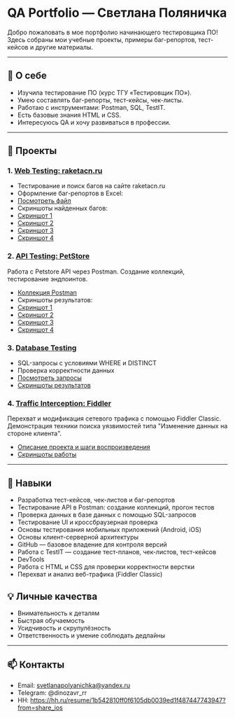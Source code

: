 # QA Portfolio — Светлана Поляничка

Добро пожаловать в мое портфолио начинающего тестировщика ПО!  
Здесь собраны мои учебные проекты, примеры баг-репортов, тест-кейсов и другие материалы.

---

## 📝 О себе
- Изучила тестирование ПО (курс ТГУ «Тестировщик ПО»).  
- Умею составлять баг-репорты, тест-кейсы, чек-листы.  
- Работаю с инструментами: Postman, SQL, TestIT.  
- Есть базовые знания HTML и CSS.  
- Интересуюсь QA и хочу развиваться в профессии.

---
## 📂 Проекты

### 1. [Web Testing: raketacn.ru](web-testing/)
- Тестирование и поиск багов на сайте raketacn.ru  
- Оформление баг-репортов в Excel: 
- [Посмотреть файл](web-testing/bugs.xlsx)  
- Скриншоты найденных багов: 
- [Скриншот 1](web-testing/bug1.png)
- [Скриншот 2](web-testing/bug2.png)
- [Скриншот 3](web-testing/bug3_1.png)
- [Скриншот 4](web-testing/bug3_2.png)

### 2. [API Testing: PetStore](api-testing-petstore/)
Работа с Petstore API через Postman. Создание коллекций, тестирование эндпоинтов.
- [Коллекция Postman](api-testing-petstore/PetStore.postman_collection.json)
- Скриншоты результатов:
- [Скриншот 1](api-testing-petstore/screenshots1.png)
- [Скриншот 2](api-testing-petstore/screenshots2.png)
- [Скриншот 3](api-testing-petstore/screenshots3.png)
- [Скриншот 4](api-testing-petstore/screenshots4.png)

### 3. [Database Testing](database-testing/)
- SQL-запросы с условиями WHERE и DISTINCT  
- Проверка корректности данных  
- [Посмотреть запросы](database-testing/queries.sql)
- [Скриншоты результатов](database-testing/screenshots/)  

### 4. [Traffic Interception: Fiddler](traffic-interception-fiddler/)
Перехват и модификация сетевого трафика с помощью Fiddler Classic. Демонстрация техники поиска уязвимостей типа "Изменение данных на стороне клиента".
- [Описание проекта и шаги воспроизведения](traffic-interception-fiddler/)
- [Скриншоты работы](traffic-interception-fiddler/screenshots/)
---

## 👻 Навыки
- Разработка тест-кейсов, чек-листов и баг-репортов
- Тестирование API в Postman: создание коллекций, прогон тестов
- Проверка данных в базе данных с помощью SQL-запросов
- Тестирование UI и кроссбраузерная проверка
- Основы тестирования мобильных приложений (Android, iOS)
- Основы клиент-серверной архитектуры
- GitHub — базовое владение для контроля версий
- Работа с TestIT — создание тест-планов, чек-листов, тест-кейсов
- DevTools
- Работа с HTML и CSS для проверки корректности верстки
- Перехват и анализ веб-трафика (Fiddler Classic)
 
## 💡 Личные качества
- Внимательность к деталям  
- Быстрая обучаемость  
- Усидчивость и скрупулёзность  
- Ответственность и умение соблюдать дедлайны  
---

## 📫 Контакты
- Email: svetlanapolyanichka@yandex.ru 
- Telegram: @dinozavr_rr  
- HH: https://hh.ru/resume/1b542810ff0f6105db0039ed1f487447743947?from=share_ios 
